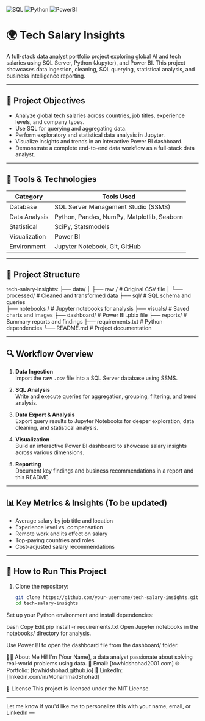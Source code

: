 ![SQL](https://img.shields.io/badge/SQL-Data%20Cleaning-blue)
![Python](https://img.shields.io/badge/Python-EDA-green)
![PowerBI](https://img.shields.io/badge/PowerBI-Dashboard-yellow)



# 🌍 Tech Salary Insights

A full-stack data analyst portfolio project exploring global AI and tech salaries using SQL Server, Python (Jupyter), and Power BI. This project showcases data ingestion, cleaning, SQL querying, statistical analysis, and business intelligence reporting.

---

## 🎯 Project Objectives

- Analyze global tech salaries across countries, job titles, experience levels, and company types.
- Use SQL for querying and aggregating data.
- Perform exploratory and statistical data analysis in Jupyter.
- Visualize insights and trends in an interactive Power BI dashboard.
- Demonstrate a complete end-to-end data workflow as a full-stack data analyst.

---

## 🧰 Tools & Technologies

| Category        | Tools Used                               |
|----------------|-------------------------------------------|
| Database        | SQL Server Management Studio (SSMS)       |
| Data Analysis   | Python, Pandas, NumPy, Matplotlib, Seaborn |
| Statistical     | SciPy, Statsmodels                        |
| Visualization   | Power BI                                  |
| Environment     | Jupyter Notebook, Git, GitHub             |

---

## 📁 Project Structure

tech-salary-insights:
├── data/ │ 
    ├── raw / # Original CSV file 
    │ └── processed/ # Cleaned and transformed data 
├── sql/ # SQL schema and queries  
├── notebooks / # Jupyter notebooks for analysis 
├── visuals/ # Saved charts and images
├── dashboard/ # Power BI .pbix file 
├── reports/ # Summary reports and findings 
├── requirements.txt # Python dependencies 
└── README.md # Project documentation



---

## 🔍 Workflow Overview

1. **Data Ingestion**  
   Import the raw `.csv` file into a SQL Server database using SSMS.

2. **SQL Analysis**  
   Write and execute queries for aggregation, grouping, filtering, and trend analysis.

3. **Data Export & Analysis**  
   Export query results to Jupyter Notebooks for deeper exploration, data cleaning, and statistical analysis.

4. **Visualization**  
   Build an interactive Power BI dashboard to showcase salary insights across various dimensions.

5. **Reporting**  
   Document key findings and business recommendations in a report and this README.

---

## 📊 Key Metrics & Insights (To be updated)

- Average salary by job title and location  
- Experience level vs. compensation  
- Remote work and its effect on salary  
- Top-paying countries and roles  
- Cost-adjusted salary recommendations

---

## 🚀 How to Run This Project

1. Clone the repository:
   ```bash
   git clone https://github.com/your-username/tech-salary-insights.git
   cd tech-salary-insights
Set up your Python environment and install dependencies:

bash
Copy
Edit
pip install -r requirements.txt
Open Jupyter notebooks in the notebooks/ directory for analysis.

Use Power BI to open the dashboard file from the dashboard/ folder.

🙋‍♂️ About Me
Hi! I'm [Your Name], a data analyst passionate about solving real-world problems using data.
📧 Email: [towhidshohad2001.com]
🌐 Portfolio: [towhidshohad.github.io]
💼 LinkedIn: [linkedin.com/in/MohammadShohad]

📜 License
This project is licensed under the MIT License.


---

Let me know if you'd like me to personalize this with your name, email, or LinkedIn —
